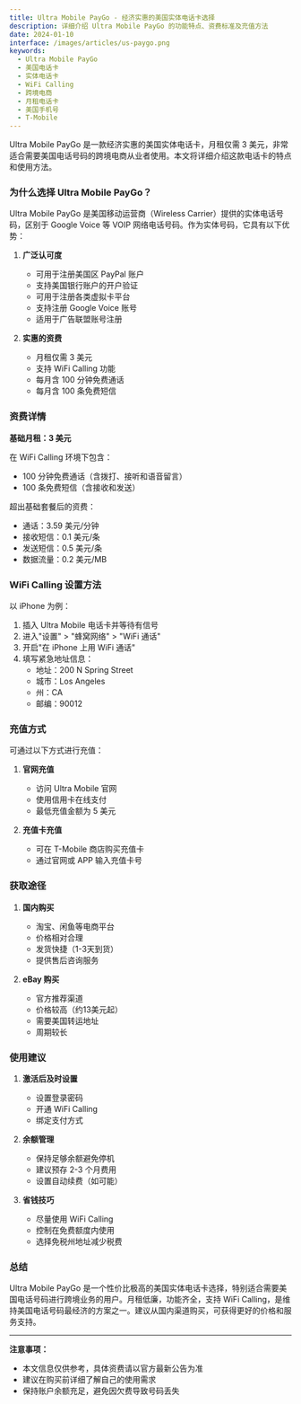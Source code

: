 ```yaml
---
title: Ultra Mobile PayGo - 经济实惠的美国实体电话卡选择
description: 详细介绍 Ultra Mobile PayGo 的功能特点、资费标准及充值方法
date: 2024-01-10
interface: /images/articles/us-paygo.png
keywords:
  - Ultra Mobile PayGo
  - 美国电话卡
  - 实体电话卡
  - WiFi Calling
  - 跨境电商
  - 月租电话卡
  - 美国手机号
  - T-Mobile
---
```


Ultra Mobile PayGo 是一款经济实惠的美国实体电话卡，月租仅需 3 美元，非常适合需要美国电话号码的跨境电商从业者使用。本文将详细介绍这款电话卡的特点和使用方法。

### 为什么选择 Ultra Mobile PayGo？

Ultra Mobile PayGo 是美国移动运营商（Wireless Carrier）提供的实体电话号码，区别于 Google Voice 等 VOIP 网络电话号码。作为实体号码，它具有以下优势：

1. **广泛认可度**
   - 可用于注册美国区 PayPal 账户
   - 支持美国银行账户的开户验证
   - 可用于注册各类虚拟卡平台
   - 支持注册 Google Voice 账号
   - 适用于广告联盟账号注册

2. **实惠的资费**
   - 月租仅需 3 美元
   - 支持 WiFi Calling 功能
   - 每月含 100 分钟免费通话
   - 每月含 100 条免费短信

### 资费详情

**基础月租：3 美元**

在 WiFi Calling 环境下包含：
- 100 分钟免费通话（含拨打、接听和语音留言）
- 100 条免费短信（含接收和发送）

超出基础套餐后的资费：
- 通话：3.59 美元/分钟
- 接收短信：0.1 美元/条
- 发送短信：0.5 美元/条
- 数据流量：0.2 美元/MB

### WiFi Calling 设置方法

以 iPhone 为例：

1. 插入 Ultra Mobile 电话卡并等待有信号
2. 进入"设置" > "蜂窝网络" > "WiFi 通话"
3. 开启"在 iPhone 上用 WiFi 通话"
4. 填写紧急地址信息：
   - 地址：200 N Spring Street
   - 城市：Los Angeles
   - 州：CA
   - 邮编：90012

### 充值方式

可通过以下方式进行充值：

1. **官网充值**
   - 访问 Ultra Mobile 官网
   - 使用信用卡在线支付
   - 最低充值金额为 5 美元

2. **充值卡充值**
   - 可在 T-Mobile 商店购买充值卡
   - 通过官网或 APP 输入充值卡号

### 获取途径

1. **国内购买**
   - 淘宝、闲鱼等电商平台
   - 价格相对合理
   - 发货快捷（1-3天到货）
   - 提供售后咨询服务

2. **eBay 购买**
   - 官方推荐渠道
   - 价格较高（约13美元起）
   - 需要美国转运地址
   - 周期较长

### 使用建议

1. **激活后及时设置**
   - 设置登录密码
   - 开通 WiFi Calling
   - 绑定支付方式

2. **余额管理**
   - 保持足够余额避免停机
   - 建议预存 2-3 个月费用
   - 设置自动续费（如可能）

3. **省钱技巧**
   - 尽量使用 WiFi Calling
   - 控制在免费额度内使用
   - 选择免税州地址减少税费

### 总结

Ultra Mobile PayGo 是一个性价比极高的美国实体电话卡选择，特别适合需要美国电话号码进行跨境业务的用户。月租低廉，功能齐全，支持 WiFi Calling，是维持美国电话号码最经济的方案之一。建议从国内渠道购买，可获得更好的价格和服务支持。

---

**注意事项：**
- 本文信息仅供参考，具体资费请以官方最新公告为准
- 建议在购买前详细了解自己的使用需求
- 保持账户余额充足，避免因欠费导致号码丢失 